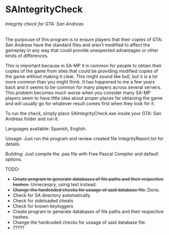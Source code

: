 # SAIntegrityCheck
###### Integrity check for GTA: San Andreas

The purpouse of this program is to ensure players that their copies of GTA: San Andreas have the standard files and aren't modified to affect the gameplay in any way that could provide unexpected advantages or other kinds of differences. 

This is important because in SA-MP it is common for people to obtain their copies of the game from sites that could be providing modified copies of the game without making it clear. This might sound like bull, but it is a lot more common than you might think. It has happened to me a few years back and it seems to be common for many players across several servers. This problem becomes much worse when you consider many SA-MP players seem to have little idea about proper places for obtaining the game and will usually go for whatever result comes first when they look for it.

To run the check, simply place SAIntegrityCheck.exe inside your GTA: San Andreas folder and run it.

Languages available: Spanish, English.

Ussage: Just run the program and review created file IntegrityReport.txt for details.

Building: Just compile the .pas file with Free Pascal Compiler and default options.

TODO:
- ~~Create program to generate databases of file paths and their respective hashes.~~ Unnecesary, using text instead.
- ~~Change the hardcoded checks for ussage of said database file.~~ Done.
- Check for SA directory automatically.
- Check for sideloaded cheats
- Check for known keyloggers
- Create program to generate databases of file paths and their respective hashes.
- Change the hardcoded checks for ussage of said database file.
- ?????
